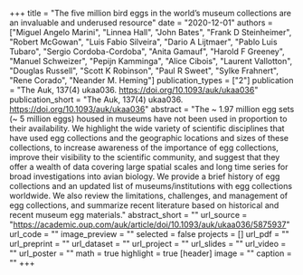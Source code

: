 +++
title = "The five million bird eggs in the world’s museum collections are an invaluable and underused resource"
date = "2020-12-01"
authors = ["Miguel Angelo Marini", "Linnea Hall", "John Bates", "Frank D Steinheimer", "Robert McGowan", "Luis Fabio Silveira", "Dario A Lijtmaer", "Pablo Luis Tubaro", "Sergio Cordoba-Cordoba", "Anita Gamauf", "Harold F Greeney", "Manuel Schweizer", "Pepijn Kamminga", "Alice Cibois", "Laurent Vallotton", "Douglas Russell", "Scott K Robinson", "Paul R Sweet", "Sylke Frahnert", "Rene Corado", "Neander M. Heming"]
publication_types = ["2"]
publication = "The Auk, 137(4) ukaa036. https://doi.org/10.1093/auk/ukaa036"
publication_short = "The Auk, 137(4) ukaa036. https://doi.org/10.1093/auk/ukaa036"
abstract = "The ~ 1.97 million egg sets (~ 5 million eggs) housed in museums have not been used in proportion to their availability. We highlight the wide variety of scientific disciplines that have used egg collections and the geographic locations and sizes of these collections, to increase awareness of the importance of egg collections, improve their visibility to the scientific community, and suggest that they offer a wealth of data covering large spatial scales and long time series for broad investigations into avian biology. We provide a brief history of egg collections and an updated list of museums/institutions with egg collections worldwide. We also review the limitations, challenges, and management of egg collections, and summarize recent literature based on historical and recent museum egg materials."
abstract_short = ""
url_source = "https://academic.oup.com/auk/article/doi/10.1093/auk/ukaa036/5875937"
url_code = ""
image_preview = ""
selected = false
projects = []
url_pdf = ""
url_preprint = ""
url_dataset = ""
url_project = ""
url_slides = ""
url_video = ""
url_poster = ""
math = true
highlight = true
[header]
image = ""
caption = ""
+++
